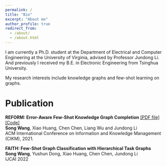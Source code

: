 ```yaml
---
permalink: /
title: "Bio"
excerpt: "About me"
author_profile: true
redirect_from: 
  - /about/
  - /about.html
---
```


I am currently a Ph.D. student at the Department of Electrical and Computer Engineering at the University of Virginia, advised by Professor Jundong Li. And previously I received my B.E. in Electronic Engineering from Tsinghua University.

My research interests include knowledge graphs and few-shot learning on graphs.




Publication
======
**REFORM: Error-Aware Few-Shot Knowledge Graph Completion** [[PDF file]](https://songw-sw.github.io/REFORM.pdf)  [[Code]](https://github.com/SongW-SW/REFORM)<br>
**Song Wang**, Xiao Huang, Chen Chen, Liang Wu and Jundong Li<br>
ACM International Conference on Information and Knowledge Management (CIKM), 2021.



**FAITH: Few-Shot Graph Classification with Hierarchical Task Graphs**<br>
**Song Wang**, Yushun Dong, Xiao Huang, Chen Chen, Jundong Li <br>
IJCAI 2022</p>
